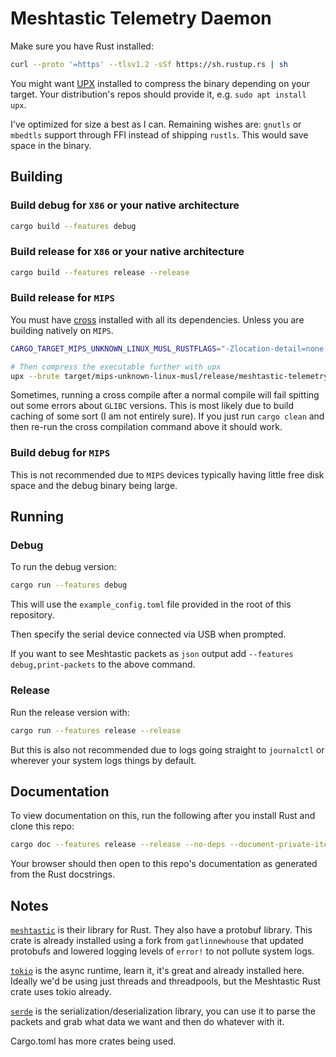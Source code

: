 # Meshtastic Telemetry Daemon

Make sure you have Rust installed:

```sh
curl --proto '=https' --tlsv1.2 -sSf https://sh.rustup.rs | sh
```

You might want [UPX](https://github.com/upx/upx) installed to compress the binary depending on your target. Your distribution's repos should provide it, e.g. `sudo apt install upx`.

I've optimized for size a best as I can. Remaining wishes are: `gnutls` or `mbedtls` support through FFI instead of shipping `rustls`. This would save space in the binary.

## Building

### Build debug for `X86` or your native architecture

```sh
cargo build --features debug
```

### Build release for `X86` or your native architecture

```sh
cargo build --features release --release
```

### Build release for `MIPS`

You must have [cross](https://github.com/cross-rs/cross?tab=readme-ov-file#dependencies) installed with all its dependencies. Unless you are building natively on `MIPS`.

```sh
CARGO_TARGET_MIPS_UNKNOWN_LINUX_MUSL_RUSTFLAGS="-Zlocation-detail=none -Zfmt-debug=none" cross +nightly build --features release --release --target mips-unknown-linux-musl -Zbuild-std-features=optimize_for_size,panic_immediate_abort

# Then compress the executable further with upx
upx --brute target/mips-unknown-linux-musl/release/meshtastic-telemetry-daemon-rs
```

Sometimes, running a cross compile after a normal compile will fail spitting out some errors about `GLIBC` versions. This is most likely due to build caching of some sort (I am not entirely sure). If you just run `cargo clean` and then re-run the cross compilation command above it should work.

### Build debug for `MIPS`

This is not recommended due to `MIPS` devices typically having little free disk space and the debug binary being large.

## Running

### Debug

To run the debug version:

```sh
cargo run --features debug
```

This will use the `example_config.toml` file provided in the root of this repository.

Then specify the serial device connected via USB when prompted.

If you want to see Meshtastic packets as `json` output add `--features debug,print-packets` to the above command.

### Release

Run the release version with:

```sh
cargo run --features release --release
```

But this is also not recommended due to logs going straight to `journalctl` or wherever your system logs things by default.

## Documentation

To view documentation on this, run the following after you install Rust and clone this repo:

```sh
cargo doc --features release --release --no-deps --document-private-items --open
```

Your browser should then open to this repo's documentation as generated from the Rust docstrings.

## Notes

[`meshtastic`](https://docs.rs/meshtastic/0.1.6/meshtastic/) is their library for Rust. They also have a protobuf library. This crate is already installed using a fork from `gatlinnewhouse` that updated protobufs and lowered logging levels of `error!` to not pollute system logs.

[`tokio`](https://docs.rs/tokio/1.32.0/tokio/index.html) is the async runtime, learn it, it's great and already installed here. Ideally we'd be using just threads and threadpools, but the Meshtastic Rust crate uses tokio already.

[`serde`](https://crates.io/crates/serde) is the serialization/deserialization library, you can use it to parse the packets and grab what data we want and then do whatever with it.

Cargo.toml has more crates being used.

